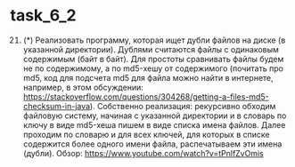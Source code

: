 # task_6_2
21. (*) Реализовать программу, которая ищет дубли файлов на диске (в указанной директории). Дублями считаются файлы с одинаковым содержимым (байт в байт). Для простоты сравнивать файлы будем не по содержимому, а по md5-хешу от содержимого (почитать про md5, код для подсчета md5 для файла можно найти в интернете, например, в этом обсуждении: https://stackoverflow.com/questions/304268/getting-a-files-md5-checksum-in-java). Собственно реализация: рекурсивно обходим файловую систему, начиная с указанной директории и в словарь по ключу в виде md5-хеша пишем в виде списка имена файлов. Далее проходим по словарю и для всех ключей, для которых в списке содержится более одного имени файла, распечатываем эти имена (дубли). 
Обзор: https://www.youtube.com/watch?v=tPnlfZvOmis